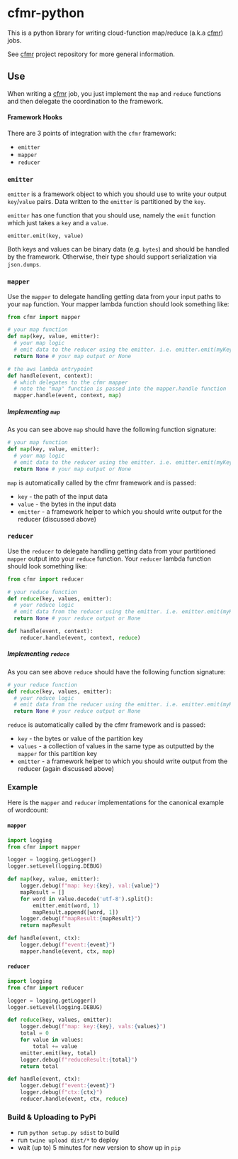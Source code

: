 # cfmr-python

This is a python library for writing cloud-function map/reduce (a.k.a [cfmr](https://github.com/floodfx/cfmr)) jobs.

See [cfmr](https://github.com/floodfx/cfmr) project repository for more general information.

## Use
When writing a [cfmr](https://github.com/floodfx/cfmr) job, you just implement the `map` and `reduce` functions and then delegate the coordination to the framework.

#### Framework Hooks
There are 3 points of integration with the `cfmr` framework:
* `emitter`
* `mapper`
* `reducer`

### `emitter`
`emitter` is a framework object to which you should use to write your output `key`/`value` pairs.  Data written to the `emitter` is partitioned by the `key`.  

`emitter` has one function that you should use, namely the `emit` function which just takes a `key` and a `value`.  

`emitter.emit(key, value)`

Both keys and values can be binary data (e.g. `bytes`) and should be handled by the framework.  Otherwise, their type should support serialization via `json.dumps`.

### `mapper`
Use the `mapper` to delegate handling getting data from your input paths to your `map` function.  Your mapper lambda function should look something like:

```python
from cfmr import mapper

# your map function
def map(key, value, emitter):
  # your map logic
  # emit data to the reducer using the emitter. i.e. emitter.emit(myKey, myValue)
  return None # your map output or None

# the aws lambda entrypoint
def handle(event, context):
  # which delegates to the cfmr mapper
  # note the "map" function is passed into the mapper.handle function
  mapper.handle(event, context, map)
```  

##### Implementing `map`
As you can see above `map` should have the following function signature:

```python
# your map function
def map(key, value, emitter):
  # your map logic
  # emit data to the reducer using the emitter. i.e. emitter.emit(myKey, myValue)
  return None # your map output or None
```
`map` is automatically called by the cfmr framework and is passed:
* `key` - the path of the input data
* `value` - the bytes in the input data
* `emitter` - a framework helper to which you should write output for the reducer (discussed above)

### `reducer`
Use the `reducer` to delegate handling getting data from your partitioned `mapper` output into your `reduce` function.  Your `reducer` lambda function should look something like:

```python
from cfmr import reducer

# your reduce function
def reduce(key, values, emitter):
  # your reduce logic
  # emit data from the reducer using the emitter. i.e. emitter.emit(myKey, myValue)
  return None # your reduce output or None

def handle(event, context):
    reducer.handle(event, context, reduce)
```  

##### Implementing `reduce`
As you can see above `reduce` should have the following function signature:

```python
# your reduce function
def reduce(key, values, emitter):
  # your reduce logic
  # emit data from the reducer using the emitter. i.e. emitter.emit(myKey, myValue)
  return None # your reduce output or None
```
`reduce` is automatically called by the cfmr framework and is passed:
* `key` - the bytes or value of the partition key
* `values` - a collection of values in the same type as outputted by the `mapper` for this partition key
* `emitter` - a framework helper to which you should write output from the reducer (again discussed above)

### Example
Here is the `mapper` and `reducer` implementations for the canonical example of wordcount:

#### `mapper`
```python
import logging
from cfmr import mapper

logger = logging.getLogger()
logger.setLevel(logging.DEBUG)

def map(key, value, emitter):
    logger.debug(f"map: key:{key}, val:{value}")
    mapResult = []
    for word in value.decode('utf-8').split():
        emitter.emit(word, 1)
        mapResult.append([word, 1])
    logger.debug(f"mapResult:{mapResult}")
    return mapResult

def handle(event, ctx):
    logger.debug(f"event:{event}")
    mapper.handle(event, ctx, map)
```
#### `reducer`
```python
import logging
from cfmr import reducer

logger = logging.getLogger()
logger.setLevel(logging.DEBUG)

def reduce(key, values, emitter):
    logger.debug(f"map: key:{key}, vals:{values}")
    total = 0
    for value in values:
        total += value
    emitter.emit(key, total)
    logger.debug(f"reduceResult:{total}")
    return total

def handle(event, ctx):
    logger.debug(f"event:{event}")
    logger.debug(f"ctx:{ctx}")
    reducer.handle(event, ctx, reduce)
```

### Build & Uploading to PyPi
* run `python setup.py sdist` to build
* run `twine upload dist/*` to deploy
* wait (up to) 5 minutes for new version to show up in `pip`

